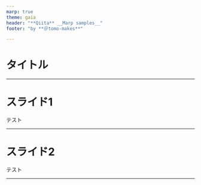 ```yaml
---
marp: true
theme: gaia
header: "**Qiita** __Marp samples__"
footer: "by **＠tomo-makes**"

---
```

# タイトル

---
# スライド1

テスト

---
# スライド2

テスト

---
